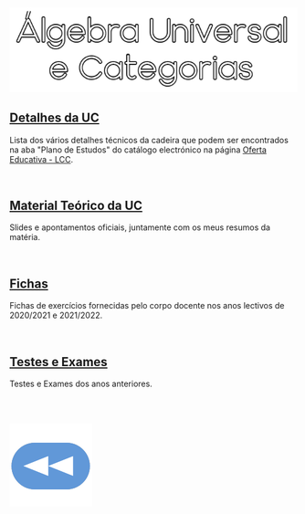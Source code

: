 ![Título](auc.png)

## [Detalhes da UC](Info.md)
Lista dos vários detalhes técnicos da cadeira que podem ser encontrados na aba "Plano de Estudos" do catálogo electrónico na página [Oferta Educativa - LCC](https://www.uminho.pt/PT/ensino/oferta-educativa/_layouts/15/UMinho.PortalUM.UI/Pages/CatalogoCursoDetail.aspx?itemId=3851&catId=12).

<br>

## [Material Teórico da UC](slides/README.md)
Slides e apontamentos oficiais, juntamente com os meus resumos da matéria.

<br>

## [Fichas](fichas/README.md)
Fichas de exercícios fornecidas pelo corpo docente nos anos lectivos de 2020/2021 e 2021/2022.

<br>

## [Testes e Exames](testes/README.md)
Testes e Exames dos anos anteriores.

<br><br>

[![retroceder](https://raw.githubusercontent.com/David81820/Recursos-LCC/main/Rewind.png)](https://david81820.github.io/Recursos-LCC/2ano)
